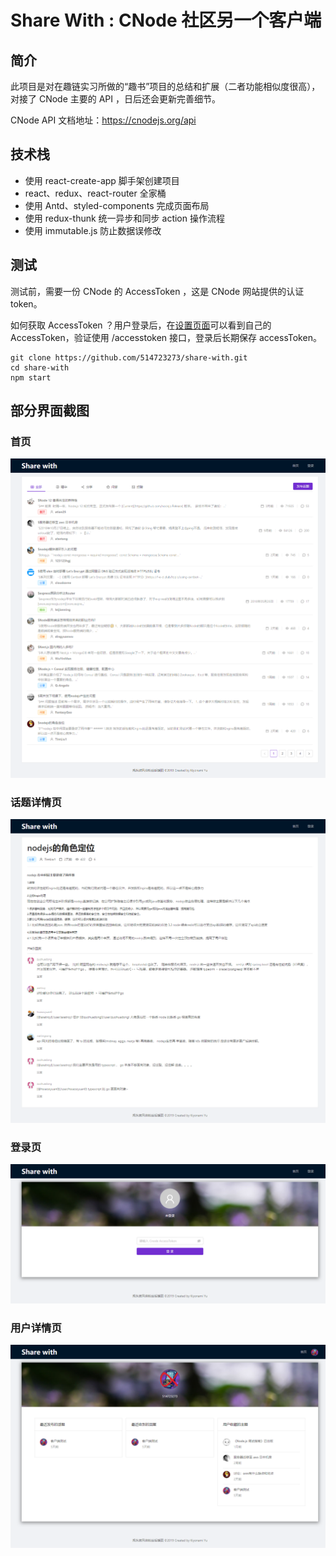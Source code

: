 # Share With : CNode 社区另一个客户端

## 简介

此项目是对在趣链实习所做的“趣书”项目的总结和扩展（二者功能相似度很高），对接了 CNode 主要的 API ，日后还会更新完善细节。

CNode API 文档地址：https://cnodejs.org/api

## 技术栈

- 使用 react-create-app 脚手架创建项目
- react、redux、react-router 全家桶
- 使用 Antd、styled-components 完成页面布局
- 使用 redux-thunk 统一异步和同步 action 操作流程
- 使用 immutable.js 防止数据误修改

## 测试

测试前，需要一份 CNode 的 AccessToken ，这是 CNode 网站提供的认证 token。

如何获取 AccessToken ？用户登录后，在[设置页面](https://cnodejs.org/setting)可以看到自己的 AccessToken，验证使用 /accesstoken 接口，登录后长期保存 accessToken。

```shell
git clone https://github.com/514723273/share-with.git
cd share-with
npm start
```

## 部分界面截图

### 首页

![share-with-topic-list](https://raw.githubusercontent.com/514723273/.md-Pictures/master/share-with-topic-list.png)

### 话题详情页

![share-with-topic-detail](https://raw.githubusercontent.com/514723273/.md-Pictures/master/share-with-topic-detail.png)

### 登录页

![show-with-user-login](https://raw.githubusercontent.com/514723273/.md-Pictures/master/show-with-user-login.png)

### 用户详情页

![show-with-user-info](https://raw.githubusercontent.com/514723273/.md-Pictures/master/show-with-user-info.png)

